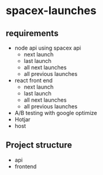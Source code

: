 # spacex-launches

## requirements
* node api using spacex api
  * next launch
  * last launch
  * all next launches
  * all previous launches
* react front end
  * next launch
  * last launch
  * all next launches
  * all previous launches
* A/B testing with google optimize
*  Hotjar
*  host


## Project structure
* api
* frontend
